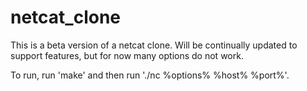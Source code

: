 # netcat_clone

This is a beta version of a netcat clone. Will be continually updated to support features, but for now many options do not work.

To run, run 'make' and then run './nc %options% %host% %port%'.
